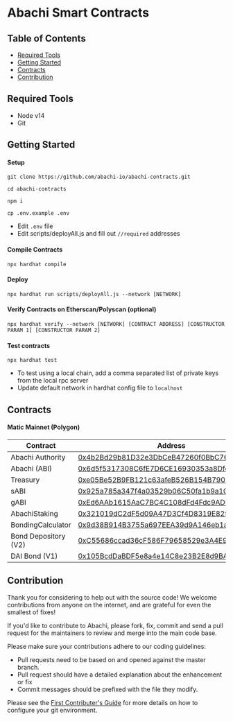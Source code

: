 # Abachi Smart Contracts

## Table of Contents
- [Required Tools](#required-tools)
- [Getting Started](#getting-started)
- [Contracts](#contracts)
- [Contribution](#contribution)


## Required Tools
* Node v14
* Git

## Getting Started

#### Setup
```
git clone https://github.com/abachi-io/abachi-contracts.git

cd abachi-contracts

npm i

cp .env.example .env
```

* Edit `.env` file
* Edit scripts/deployAll.js and fill out `//required` addresses

#### Compile Contracts

`npx hardhat compile`

#### Deploy

`npx hardhat run scripts/deployAll.js --network [NETWORK]`

#### Verify Contracts on Etherscan/Polyscan (optional)

`npx hardhat verify --network [NETWORK] [CONTRACT ADDRESS] [CONSTRUCTOR PARAM 1] [CONSTRUCTOR PARAM 2]`

#### Test contracts
`npx hardhat test`

* To test using a local chain, add a comma separated list of private keys from the local rpc server
* Update default network in hardhat config file to `localhost`

## Contracts

#### Matic Mainnet (Polygon)

|       Contract    | Address |
|     ------------- | ------------- |
| Abachi Authority      | [0x4b2Bd29b81D32e3DbCeB47260f0BbC76A6A0B8cd](https://polygonscan.com/address/0x4b2Bd29b81D32e3DbCeB47260f0BbC76A6A0B8cd)   |
| Abachi (ABI)           | [0x6d5f5317308C6fE7D6CE16930353a8Dfd92Ba4D7](https://polygonscan.com/address/0x6d5f5317308C6fE7D6CE16930353a8Dfd92Ba4D7)   |
| Treasury               | [0xe05Be52B9FB121c63afeB526B154B790936Ff170](https://polygonscan.com/address/0xe05Be52B9FB121c63afeB526B154B790936Ff170) |
| sABI     | [0x925a785a347f4a03529b06C50fa1b9a10808CAb5](https://polygonscan.com/address/0x925a785a347f4a03529b06C50fa1b9a10808CAb5)   |
| gABI     | [0xEd6AAb1615AaC7BC4C108dFd4Fdc9AD0c8304d47](https://polygonscan.com/address/0xEd6AAb1615AaC7BC4C108dFd4Fdc9AD0c8304d47)   |
| AbachiStaking    | [0x321019dC2dF5d09A47D3Cf4D8319E82feF9d75d4](https://polygonscan.com/address/0x321019dC2dF5d09A47D3Cf4D8319E82feF9d75d4)   |
| BondingCalculator     | [0x9d38B914B3755a697EEA39d9A146eb1a39516bc8](https://polygonscan.com/address/0x9d38B914B3755a697EEA39d9A146eb1a39516bc8)   |
| Bond Depository (V2)     | [0xC55686ccad36cF586F79658529e3A4E9bb43ddAf](https://polygonscan.com/address/0xC55686ccad36cF586F79658529e3A4E9bb43ddAf)   |
| DAI Bond (V1)     | [0x105BcdDaBDF5e8a4e14C8e23B2E8d9BA220143c2 ](https://polygonscan.com/address/0x105BcdDaBDF5e8a4e14C8e23B2E8d9BA220143c2 )   |

## Contribution

Thank you for considering to help out with the source code! We welcome contributions from anyone on the internet, and are grateful for even the smallest of fixes!

If you'd like to contribute to Abachi, please fork, fix, commit and send a pull request for the maintainers to review and merge into the main code base.

Please make sure your contributions adhere to our coding guidelines:

* Pull requests need to be based on and opened against the master branch.
* Pull request should have a detailed explanation about the enhancement or fix
* Commit messages should be prefixed with the file they modify.

Please see the [First Contributer's Guide](documentation/CONTRIBUTE.md) for more details on how to configure your git environment.
